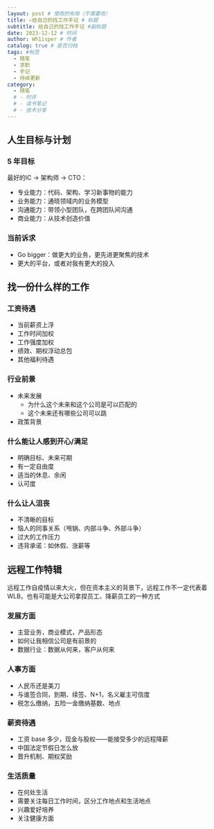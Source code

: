 ```yaml
---
layout: post # 使用的布局（不需要改）
title: ✍给自己的找工作手记 # 标题
subtitle: 给自己的找工作手记 #副标题
date: 2023-12-12 # 时间
author: Wh1isper # 作者
catalog: true # 是否归档
tags: #标签
  - 随笔
  - 求职
  - 手记
  - 持续更新
category:
  - 随笔
  # - 时评
  # - 读书笔记
  # - 技术分享
---
```


## 人生目标与计划

### 5 年目标

最好的IC -> 架构师 -> CTO：

- 专业能力：代码、架构、学习新事物的能力
- 业务能力：通晓领域内的业务模型
- 沟通能力：带领小型团队，在跨团队间沟通
- 商业能力：从技术创造价值

### 当前诉求

- Go bigger：做更大的业务，更先进更聚焦的技术
- 更大的平台，或者对我有更大的投入

## 找一份什么样的工作

### 工资待遇

- 当前薪资上浮
- 工作时间加权
- 工作强度加权
- 绩效、期权浮动总包
- 其他福利待遇

### 行业前景

- 未来发展
  - 为什么这个未来和这个公司是可以匹配的
  - 这个未来还有哪些公司可以跳
- 政策背景

### 什么能让人感到开心/满足

- 明确目标、未来可期
- 有一定自由度
- 适当的休息、余闲
- 认可度

### 什么让人沮丧

- 不清晰的目标
- 恼人的同事关系（甩锅、内部斗争、外部斗争）
- 过大的工作压力
- 违背承诺：如休假、涨薪等

## 远程工作特辑

远程工作自疫情以来大火，但在资本主义的背景下，远程工作不一定代表着 WLB，也有可能是大公司拿捏员工、降薪员工的一种方式

### 发展方面

- 主营业务，商业模式，产品形态
- 如何让我相信公司是有前景的
- 数据行业：数据从何来，客户从何来

### 人事方面

- 人民币还是美刀
- 与谁签合同，到期、续签、N+1，名义雇主可信度
- 税怎么缴纳，五险一金缴纳基数、地点

### 薪资待遇

- 工资 base 多少，现金与股权——能接受多少的远程降薪
- 中国法定节假日怎么放
- 晋升机制、期权奖励

### 生活质量

- 在何处生活
- 需要关注每日工作时间，区分工作地点和生活地点
- 兴趣爱好培养
- 关注健康方面
